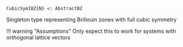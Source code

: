 ```
CubicSymIBZ{N} <: AbstractBZ
```

Singleton type representing Brillouin zones with full cubic symmetry

!!! warning "Assumptions"
    Only expect this to work for systems with orthogonal lattice vectors

